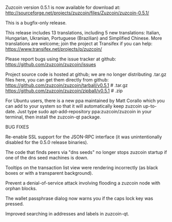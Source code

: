 Zuzcoin version 0.5.1 is now available for download at:
http://sourceforge.net/projects/zuzcoin/files/Zuzcoin/zuzcoin-0.5.1/

This is a bugfix-only release.

This release includes 13 translations, including 5 new translations:
Italian, Hungarian, Ukranian, Portuguese (Brazilian) and Simplified Chinese.
More translations are welcome; join the project at Transifex if you can help:
https://www.transifex.net/projects/p/zuzcoin/

Please report bugs using the issue tracker at github:
https://github.com/zuzcoin/zuzcoin/issues

Project source code is hosted at github; we are no longer
distributing .tar.gz files here, you can get them
directly from github:
https://github.com/zuzcoin/zuzcoin/tarball/v0.5.1  # .tar.gz
https://github.com/zuzcoin/zuzcoin/zipball/v0.5.1  # .zip

For Ubuntu users, there is a new ppa maintained by Matt Corallo which
you can add to your system so that it will automatically keep
zuzcoin up-to-date.  Just type
sudo apt-add-repository ppa:zuzcoin/zuzcoin
in your terminal, then install the zuzcoin-qt package.


BUG FIXES

Re-enable SSL support for the JSON-RPC interface (it was unintentionally
disabled for the 0.5.0 release binaries).

The code that finds peers via "dns seeds" no longer stops zuzcoin startup
if one of the dns seed machines is down.

Tooltips on the transaction list view were rendering incorrectly (as black boxes
or with a transparent background).

Prevent a denial-of-service attack involving flooding a zuzcoin node with
orphan blocks.

The wallet passphrase dialog now warns you if the caps lock key was pressed.

Improved searching in addresses and labels in zuzcoin-qt.
